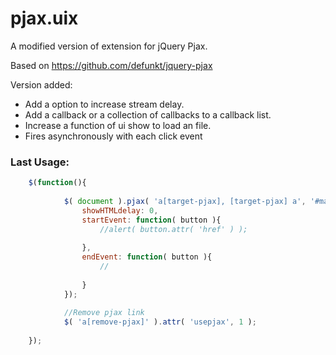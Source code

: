 # pjax.uix
A modified version of extension for jQuery Pjax.

Based on https://github.com/defunkt/jquery-pjax


 Version added:

- Add a option to increase stream delay.
- Add a callback or a collection of callbacks to a callback list. 
- Increase a function of ui show to load an file.
- Fires asynchronously with each click event


### Last Usage: 

``` js
	$(function(){
		
			$( document ).pjax( 'a[target-pjax], [target-pjax] a', '#main', {
				showHTMLdelay: 0,
				startEvent: function( button ){
					//alert( button.attr( 'href' ) );
					
				},
				endEvent: function( button ){
					//
					
				}
			});
			
			//Remove pjax link
			$( 'a[remove-pjax]' ).attr( 'usepjax', 1 );
			
	});
```
